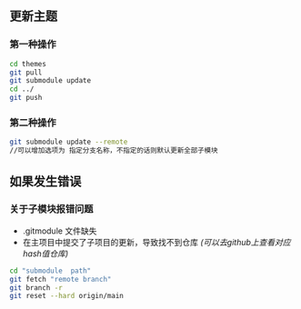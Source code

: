 ## 更新主题

### 第一种操作

```bash
cd themes
git pull
git submodule update 
cd ../
git push
```

### 第二种操作

```bash
git submodule update --remote  
//可以增加选项为 指定分支名称，不指定的话则默认更新全部子模块

```

## 如果发生错误

### 关于子模块报错问题

- .gitmodule 文件缺失
- 在主项目中提交了子项目的更新，导致找不到仓库 *(可以去github上查看对应hash值仓库)*

```bash
cd "submodule  path"
git fetch "remote branch"
git branch -r
git reset --hard origin/main
```
